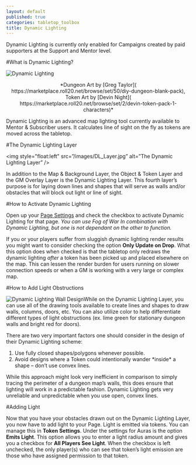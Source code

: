 ```yaml
---
layout: default
published: true
categories: tabletop_toolbox
title: Dynamic Lighting
---
```


<div class="alert alert-info">Dynamic Lighting is currently only enabled for Campaigns created by paid supporters at the Support and Mentor level.</div>

#What is Dynamic Lighting?

<img style="display: block; margin-left: auto; margin-right: auto" src=”/images/Dynamic_Lighting.jpg” alt="Dynamic Lighting" />
<p style="text-align:center">*Dungeon Art by [Greg Taylor]( https://marketplace.roll20.net/browse/set/50/diy-dungeon-blank-pack),  Token Art by [Devin Night]( https://marketplace.roll20.net/browse/set/2/devin-token-pack-1-characters)*</p>

Dynamic Lighting is an advanced map lighting tool currently available to Mentor & Subscriber users. It calculates line of sight on the fly as tokens are moved across the tabletop.

#The Dynamic Lighting Layer

<img style="float:left" src=”/images/DL_Layer.jpg” alt=”The Dynamic Lighting Layer” />

In addition to the Map & Background Layer, the Object & Token Layer and the GM Overlay Layer is the Dynamic Lighting Layer. This fourth layer’s purpose is for laying down lines and shapes that will serve as walls and/or obstacles that will block out light or line of sight.

#How to Activate Dynamic Lighting

Open up your [Page Settings](/page-toolbar-page-settings) and check the checkbox to activate Dynamic Lighting for that page. *You can use Fog of War In combination with Dynamic Lighting, but one is not dependant on the other to function.*

If you or your players suffer from sluggish dynamic lighting render results you might want to consider checking the option **Only Update on Drop**. What this option does when checked is that the tabletop only redraws the dynamic lighting *after* a token has been picked up and placed elsewhere on the map. This can lessen the render burden for users running on slower connection speeds or when a GM is working with a very large or complex map.

#How to Add Light Obstructions

<img style="float:left" src=”/images/DL_Walls.jpg” alt="Dynamic Lighting Wall Design" />
While on the Dynamic Lighting Layer, you can use all of the drawing tools available to create lines and shapes to draw walls, columns, doors, etc. You can also utilize color to help differentiate different types of light obstructions (ex. lime green for stationary dungeon walls and bright red for doors).

There are two very important factors one should consider in the design of their Dynamic Lighting scheme:
<ol>
<li>Use fully closed shapes/polygons whenever possible.</li>
<li>Avoid designs where a Token could intentionally wander *inside* a shape – don’t use convex lines.</li>
</ol>

While this approach might look very inefficient in comparison to simply tracing the perimeter of a dungeon map’s walls, this does ensure that lighting will work in a predictable fashion. Dynamic Lighting gets very unreliable and unpredictable when you use open, convex lines.

#Adding Light

Now that you have your obstacles drawn out on the Dynamic Lighting Layer, you now have to add light to your Page. Light is emitted via tokens. You can manage this in **Token Settings**. Under the settings for Auras is the option **Emits Light**. This option allows you to enter a light radius amount and gives you a checkbox for **All Players See Light**. When the checkbox is left unchecked, the only player(s) who can see that token’s light emission are those who have assigned permission to that token.